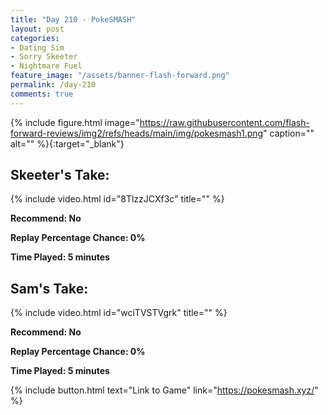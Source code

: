 ```yaml
---
title: "Day 210 - PokeSMASH"
layout: post
categories:
- Dating Sim
- Sorry Skeeter
- Nightmare Fuel
feature_image: "/assets/banner-flash-forward.png"
permalink: /day-210
comments: true
---
```


{% include figure.html image="https://raw.githubusercontent.com/flash-forward-reviews/img2/refs/heads/main/img/pokesmash1.png" caption="" alt="" %}{:target="_blank"}
 
## Skeeter's Take:

{% include video.html id="8TlzzJCXf3c" title="" %}

**Recommend: No**

**Replay Percentage Chance: 0%**

**Time Played: 5 minutes** 

## Sam's Take:

{% include video.html id="wciTVSTVgrk" title="" %}

**Recommend: No**

**Replay Percentage Chance: 0%**

**Time Played: 5 minutes** 

{% include button.html text="Link to Game" link="https://pokesmash.xyz/" %}